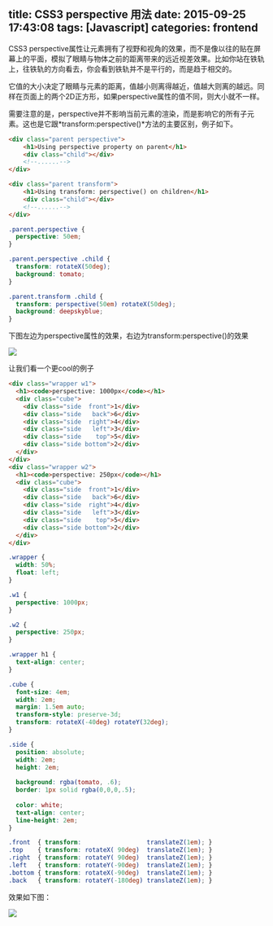 title: CSS3 perspective 用法
date: 2015-09-25 17:43:08
tags: [Javascript]
categories: frontend
---

CSS3 perspective属性让元素拥有了视野和视角的效果，而不是像以往的贴在屏幕上的平面，模拟了眼睛与物体之前的距离带来的远近视差效果。比如你站在铁轨上，往铁轨的方向看去，你会看到铁轨并不是平行的，而是趋于相交的。

它值的大小决定了眼睛与元素的距离，值越小则离得越近，值越大则离的越远。同样在页面上的两个2D正方形，如果perspective属性的值不同，则大小就不一样。

需要注意的是，perspective并不影响当前元素的渲染，而是影响它的所有子元素。这也是它跟*transform:perspective()*方法的主要区别，例子如下。

<!--more-->

```html
<div class="parent perspective">
    <h1>Using perspective property on parent</h1>
    <div class="child"></div>
    <!--......-->
</div>

<div class="parent transform">
    <h1>Using transform: perspective() on children</h1>
    <div class="child"></div>
    <!--......-->
</div>
```

```css
.parent.perspective {
  perspective: 50em;
}

.parent.perspective .child {
  transform: rotateX(50deg);
  background: tomato;
}

.parent.transform .child {
  transform: perspective(50em) rotateX(50deg);
  background: deepskyblue;
}
```
下图左边为perspective属性的效果，右边为transform:perspective()的效果

![](http://i3.tietuku.com/b6d4cc479d691203.png)

让我们看一个更cool的例子

```html
<div class="wrapper w1">
  <h1><code>perspective: 1000px</code></h1>
  <div class="cube">
    <div class="side  front">1</div>
    <div class="side   back">6</div>
    <div class="side  right">4</div>
    <div class="side   left">3</div>
    <div class="side    top">5</div>
    <div class="side bottom">2</div>
  </div>
</div>
<div class="wrapper w2">
  <h1><code>perspective: 250px</code></h1>
  <div class="cube">
    <div class="side  front">1</div>
    <div class="side   back">6</div>
    <div class="side  right">4</div>
    <div class="side   left">3</div>
    <div class="side    top">5</div>
    <div class="side bottom">2</div>
  </div>
</div>
```

```css
.wrapper {
  width: 50%;
  float: left;
}

.w1 {
  perspective: 1000px;
}

.w2 {
  perspective: 250px;
}

.wrapper h1 {
  text-align: center;
}

.cube {
  font-size: 4em;
  width: 2em;
  margin: 1.5em auto;
  transform-style: preserve-3d;
  transform: rotateX(-40deg) rotateY(32deg);
}

.side {
  position: absolute;
  width: 2em;
  height: 2em;
  
  background: rgba(tomato, .6);
  border: 1px solid rgba(0,0,0,.5);
  
  color: white; 
  text-align: center;
  line-height: 2em;
}

.front  { transform:                  translateZ(1em); }
.top    { transform: rotateX( 90deg)  translateZ(1em); }
.right  { transform: rotateY( 90deg)  translateZ(1em); }
.left   { transform: rotateY(-90deg)  translateZ(1em); }
.bottom { transform: rotateX(-90deg)  translateZ(1em); }
.back   { transform: rotateY(-180deg) translateZ(1em); }
```

效果如下图：

![](http://i3.tietuku.com/40e525e00e9ca7e7.png)


